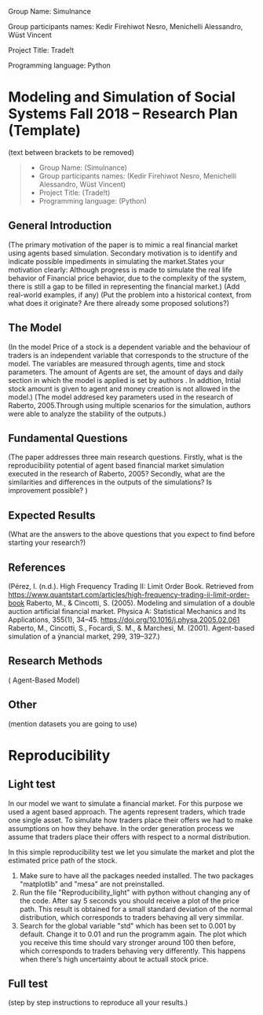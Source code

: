 Group Name: Simulnance

Group participants names: Kedir Firehiwot Nesro, Menichelli Alessandro, Wüst Vincent

Project Title: Trade!t

Programming language: Python


# Modeling and Simulation of Social Systems Fall 2018 – Research Plan (Template)
(text between brackets to be removed)

> * Group Name: (Simulnance)
> * Group participants names: (Kedir Firehiwot Nesro, Menichelli Alessandro, Wüst Vincent)
> * Project Title: (Trade!t)
> * Programming language: (Python)

## General Introduction

(The primary motivation of the paper is to mimic a real financial market using agents based simulation. Secondary motivation is to identify and indicate possible impediments in simulating the market.States your motivation clearly: Although progress is made to simulate the real life behavior of Financial price behavior, due to the complexity of the system, there is still a gap to be filled in representing the financial market.)
(Add real-world examples, if any)
(Put the problem into a historical context, from what does it originate? Are there already some proposed solutions?)

## The Model

(In the model Price of a stock is a dependent variable and the behaviour of traders is an independent variable that corresponds to the structure of the model. The variables are measured through agents, time and stock parameters. The amount of Agents are set, the amount of days and daily section in which the model is applied is set by authors . In addtion, Intial stock amount is given to agent and money creation is not allowed in the model.) (The model addresed key parameters used in the research of Raberto, 2005.Through using multiple scenarios for the simulation, authors were able to analyze the stability of the outputs.) 


## Fundamental Questions

(The paper addresses three main research questions. Firstly, what is the reproducibility potential of agent based financial market simulation executed in the research of Raberto, 2005? Secondly, what are the similarities and differences in the outputs of the simulations? Is improvement possible? )


## Expected Results

(What are the answers to the above questions that you expect to find before starting your research?)


## References 

(Pérez, I. (n.d.). High Frequency Trading II: Limit Order Book. Retrieved from https://www.quantstart.com/articles/high-frequency-trading-ii-limit-order-book
Raberto, M., & Cincotti, S. (2005). Modeling and simulation of a double auction artificial financial market. Physica A: Statistical Mechanics and Its Applications, 355(1), 34–45. https://doi.org/10.1016/j.physa.2005.02.061
Raberto, M., Cincotti, S., Focardi, S. M., & Marchesi, M. (2001). Agent-based simulation of a ÿnancial market, 299, 319–327.)



## Research Methods

( Agent-Based Model)


## Other

(mention datasets you are going to use)

# Reproducibility

## Light test

In our model we want to simulate a financial market.
For this purpose we used a agent based approach.
The agents represent traders, which trade one single asset.
To simulate how traders place their offers we had to make assumptions on how they behave.
In the order generation process we assume that traders place their offers with respect to a normal distribution.

In this simple reproducibility test we let you simulate the market and plot the estimated price path of the stock.

1. Make sure to have all the packages needed installed. The two packages "matplotlib" and "mesa" are not preinstalled.
2. Run the file "Reproducibility_light" with python without changing any of the code. After say 5 seconds you should receive a plot of the price path. This result is obtained for a small standard deviation of the normal distribution, which corresponds to traders behaving all very simmilar.
3. Search for the global variable "std" which has been set to 0.001 by default. Change it to 0.01 and run the programm again.
The plot which you receive this time should vary stronger around 100 then before, which corresponds to traders behaving very differently. This happens when there's high uncertainty about te actuall stock price.

## Full test
(step by step instructions to reproduce all your results.) 
